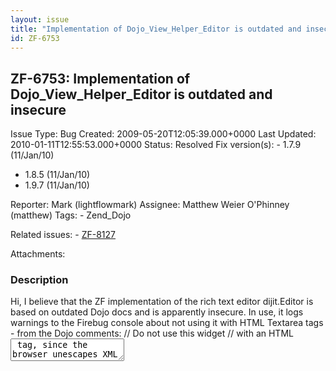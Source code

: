 ```yaml
---
layout: issue
title: "Implementation of Dojo_View_Helper_Editor is outdated and insecure"
id: ZF-6753
---
```


ZF-6753: Implementation of Dojo\_View\_Helper\_Editor is outdated and insecure
------------------------------------------------------------------------------

 Issue Type: Bug Created: 2009-05-20T12:05:39.000+0000 Last Updated: 2010-01-11T12:55:53.000+0000 Status: Resolved Fix version(s): - 1.7.9 (11/Jan/10)
- 1.8.5 (11/Jan/10)
- 1.9.7 (11/Jan/10)
 
 Reporter:  Mark (lightflowmark)  Assignee:  Matthew Weier O'Phinney (matthew)  Tags: - Zend\_Dojo
 
 Related issues: - [ZF-8127](/issues/browse/ZF-8127)
 
 Attachments: 
### Description

Hi, I believe that the ZF implementation of the rich text editor dijit.Editor is based on outdated Dojo docs and is apparently insecure. In use, it logs warnings to the Firebug console about not using it with HTML Textarea tags - from the Dojo comments: // Do not use this widget // with an HTML <TEXTAREA> tag, since the browser unescapes XML escape characters, // like <. This can have unexpected behavior and lead to security issues // such as scripting attacks.

The approved method appears to be to use a div instead; however, I suspect this has the downside of not degrading gracefully in the absence of Javascript. I don't know whether the claimed security flaw is important enough to sacrifice this principle for.

The fix is to alter lines 89-92 of Zend/Dojo/View/Helper/Editor.php to:

 
    <pre class="highlight">
    89        $attribs = $this->_prepareDijit($attribs, $params, 'textarea');
    90
    91        $html = '_htmlAttribs($hiddenAttribs) . $this->getClosingBracket() .
    92                '

`_htmlAttribs($attribs)  . '>' . $value . '`

    ';

 

 

### Comments

Posted by Anton Shevchuk (anton\_shevchuk) on 2009-07-02T04:01:44.000+0000

I fix this is issue in my view helper with follow code:

 
    <pre class="highlight">
    
    /**
     * dijit.Editor
     * 
     * @param  string $id 
     * @param  string $value 
     * @param  array $params 
     * @param  array $attribs 
     * @return string
     */
    public function editor($id, $value = null, $params = array(), $attribs = array())
    {
        $hiddenName = $id;
        if (array_key_exists('id', $attribs)) {
            $hiddenId = $attribs['id'];
        } else {
            $hiddenId = $hiddenName;
        }
        $hiddenId = $this->_normalizeId($hiddenId);
    
        $hiddenAttribs = array(
            'id'    => $hiddenId,
            'name'  => $hiddenName,
            'value' => $value,
            'type'  => 'hidden',
        );
        
        $editorAttribs = array(
            'id'    => $hiddenId . '-Editor',
            'name'  => $this->_normalizeEditorName($hiddenName)
        );
    
        $editorAttribs = $this->_prepareDijit($editorAttribs, $params, 'textarea');
        
        $this->_createGetParentFormFunction();
        $this->_createEditorOnSubmit($hiddenId, $textareaId);
    
        $html = '_htmlAttribs($hiddenAttribs) . $this->getClosingBracket()
              . '

`_htmlAttribs($editorAttribs) .'>'.$value.'`

    ';
    
        return $html;
    }

 

 

Posted by Anton Shevchuk (anton\_shevchuk) on 2009-07-02T04:18:16.000+0000

One mistake

 
    <pre class="highlight">
    // change line
    $this->_createEditorOnSubmit($hiddenId, $textareaId);
    // to 
    $this->_createEditorOnSubmit($hiddenId, $hiddenId . '-Editor');


 

 

Posted by rv david (rvdavid) on 2009-08-19T23:18:17.000+0000

This issue causes a previously closed bug report at: [http://framework.zend.com/issues/browse/…](http://framework.zend.com/issues/browse/ZF-4462;jsessionid=436E62603E0CEB9B3E51E670AC2F723F)

As mentioned in ZF-4462, it only happens in IE.

Happened to me in IE7 - my client was complaining that when they tried change the data in the Editor field, they get the text "Array" is saved in place of the content. Dumping the request data reveals that the data submitted is submitted as an array. Similar to what is displayed below:

Array ( [title] => bug test 2 [content] => Array ( [Editor] => bug test 2 ) [sendlive] => 0 [id] => [save] => save )

 

 

Posted by Matthew Weier O'Phinney (matthew) on 2009-11-20T14:03:10.000+0000

Fixed in trunk, and will release with 1.10. The change is a slight BC break, but justifiable due to the security implications; however, these changes are best to introduce during a minor release when we can message how to upgrade more granularly.

 

 